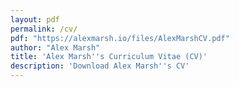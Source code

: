 ```yaml
---
layout: pdf
permalink: /cv/
pdf: "https://alexmarsh.io/files/AlexMarshCV.pdf"
author: "Alex Marsh"
title: 'Alex Marsh''s Curriculum Vitae (CV)'
description: 'Download Alex Marsh''s CV'
---
```

